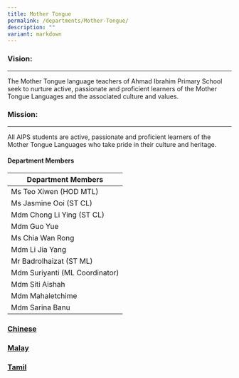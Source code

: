 ```yaml
---
title: Mother Tongue
permalink: /departments/Mother-Tongue/
description: ""
variant: markdown
---
```

### Vision:
-------

The Mother Tongue language teachers of Ahmad Ibrahim Primary School seek to nurture active, passionate and proficient learners of the Mother Tongue Languages and the associated culture and values.

### Mission:
--------

All AIPS students are active, passionate and proficient learners of the Mother Tongue Languages who take pride in their culture and heritage.


#### Department Members
 
 
 | Department Members |
|---|
| Ms Teo Xiwen (HOD MTL) |
| Ms Jasmine Ooi (ST CL) |
| Mdm Chong Li Ying (ST CL) |
| Mdm Guo Yue |
| Ms Chia Wan Rong |
| Mdm Li Jia Yang |
| Mr Badrolhaizat (ST ML) |
| Mdm Suriyanti (ML Coordinator) |
| Mdm Siti Aishah |
| Mdm Mahaletchime |
| Mdm Sarina Banu |


### [Chinese](/chinese/)

### [Malay](/malay/)

### [Tamil](/tamil/)